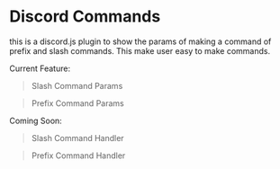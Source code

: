 # Discord Commands

this is a discord.js plugin to show the params of making a command of prefix and slash commands. This make user easy to make commands.

Current Feature:
> Slash Command Params 

> Prefix Command Params

Coming Soon:
> Slash Command Handler

>Prefix Command Handler
